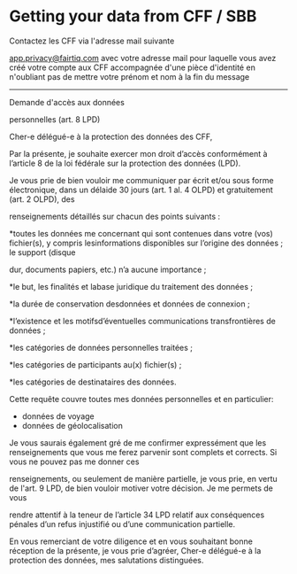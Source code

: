 # Getting your data from CFF / SBB

Contactez les CFF via l'adresse mail suivante

<a href="mailto:datenschutz@sbb.ch?subject=demande d'accès à mes données personnelle">app.privacy@fairtiq.com</a>
avec votre adresse mail pour laquelle vous avez créé votre compte aux CFF accompagnée d'une pièce d'identité en n'oubliant pas de mettre votre prénom et nom à la fin du message


***********************************************************************************

Demande d'accès aux données

personnelles (art. 8 LPD) 



Cher-e délégué-e à la protection des données des CFF, 





Par la présente, je souhaite exercer mon droit d’accès conformément à l’article 8 de la loi fédérale sur la protection des données (LPD).



Je vous prie de bien vouloir me communiquer par écrit et/ou sous forme électronique, dans un délaide 30 jours (art. 1 al. 4 OLPD) et gratuitement (art. 2 OLPD), des

renseignements détaillés sur chacun des points suivants :



*toutes les données me concernant qui sont contenues dans votre (vos) fichier(s), y compris lesinformations disponibles sur l’origine des données ; le support (disque

dur, documents papiers, etc.) n’a aucune importance ;

*le but, les finalités et labase juridique du traitement des données ; 

*la durée de conservation desdonnées et données de connexion ; 

*l’existence et les motifsd’éventuelles communications transfrontières de données ; 

*les catégories de données personnelles traitées ; 

*les catégories de participants au(x) fichier(s) ; 

*les catégories de destinataires des données. 



Cette requête couvre toutes mes données personnelles et en particulier: 

- données de voyage
- données de géolocalisation



Je vous saurais également gré de me confirmer expressément que les renseignements que vous me ferez parvenir sont complets et corrects. Si vous ne pouvez pas me donner ces

renseignements, ou seulement de manière partielle, je vous prie, en vertu de l'art. 9 LPD, de bien vouloir motiver votre décision. Je me permets de vous

rendre attentif à la teneur de l’article 34 LPD relatif aux conséquences pénales d’un refus injustifié ou d’une communication partielle.



En vous remerciant de votre diligence et en vous souhaitant bonne réception de la présente, je vous prie d’agréer, Cher-e délégué-e à la protection des données, mes salutations distinguées.


